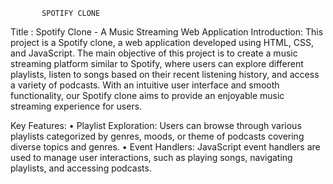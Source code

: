            SPOTIFY CLONE
Title  :   Spotify Clone - A Music Streaming Web Application
Introduction:
This project is a Spotify clone, a web application developed using HTML, CSS, and JavaScript. The main objective of this project is to create a music streaming platform similar to Spotify, where users can explore different playlists, listen to songs based on their recent listening history, and access a variety of podcasts. With an intuitive user interface and smooth functionality, our Spotify clone aims to provide an enjoyable music streaming experience for users.

Key Features:
•  Playlist Exploration: Users can browse through various playlists categorized by genres, moods, or theme  of podcasts covering diverse topics and genres.
•  Event Handlers: JavaScript event handlers are used to manage user interactions, such as playing songs, navigating playlists, and accessing podcasts.

